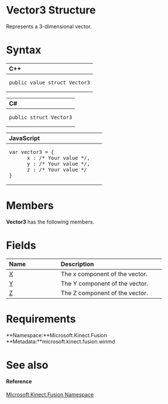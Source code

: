 Vector3 Structure  
=================  

Represents a 3-dimensional vector. <span id="syntaxSection"></span>

Syntax  
======  

<table>
<colgroup>
<col width="100%" />
</colgroup>
<thead>
<tr class="header">
<th align="left">C++</th>
</tr>
</thead>
<tbody>
<tr class="odd">
<td align="left"><pre><code>public value struct Vector3</code></pre></td>
</tr>
</tbody>
</table>

<table>
<colgroup>
<col width="100%" />
</colgroup>
<thead>
<tr class="header">
<th align="left">C#</th>
</tr>
</thead>
<tbody>
<tr class="odd">
<td align="left"><pre><code>public struct Vector3</code></pre></td>
</tr>
</tbody>
</table>

<table>
<colgroup>
<col width="100%" />
</colgroup>
<thead>
<tr class="header">
<th align="left">JavaScript</th>
</tr>
</thead>
<tbody>
<tr class="odd">
<td align="left"><pre><code>var vector3 = {  
      x : /* Your value */,   
      y : /* Your value */,   
      z : /* Your value */  
}</code></pre></td>
</tr>
</tbody>
</table>

<span id="classMembersSection"></span>

Members  
=======  

**Vector3** has the following members.  

<span id="publicfieldsSection"></span>

Fields  
======  

<table>
<colgroup>
<col width="30%" />
<col width="60%" />
</colgroup>
<thead>
<tr class="header">
<th align="left">Name</th>
<th align="left">Description</th>
</tr>
</thead>
<tbody>
<tr class="odd">
<td align="left"><a href="Vector3_Structure/Vector3_Fields/X_Field.md">X</a></td>
<td align="left">The x component of the vector.</td>
</tr>
<tr class="even">
<td align="left"><a href="Vector3_Structure/Vector3_Fields/Y_Field.md">Y</a></td>
<td align="left">The Y component of the vector.</td>
</tr>
<tr class="odd">
<td align="left"><a href="Vector3_Structure/Vector3_Fields/Z_Field.md">Z</a></td>
<td align="left">The Z component of the vector.</td>
</tr>
</tbody>
</table>

<span id="requirements"></span>

Requirements  
============  

**Namespace:**Microsoft.Kinect.Fusion  
**Metadata:**microsoft.kinect.fusion.winmd  

<span id="ID4EU"></span>

See also  
========  

<span id="ID4EW"></span>
#### Reference  

[Microsoft.Kinect.Fusion Namespace](../Kinect.Fusion.md)  



<!--Please do not edit the data in the comment block below.-->
<!--
TOCTitle : Vector3 Structure
RLTitle : Vector3 Structure
KeywordK : Vector3 structure, about
HelpPriority : 2
TopicType : apiref
KeywordF : Microsoft.Kinect.Fusion.Vector3
KeywordF : Vector3
KeywordF : Microsoft.Kinect.Fusion.Vector3
KeywordA : T:Microsoft.Kinect.Fusion.Vector3
AssetID : T:Microsoft.Kinect.Fusion.Vector3
Locale : en-us
CommunityContent : 1
APIType : Managed
APILocation : microsoft.kinect.fusion.winmd
APIName : Microsoft.Kinect.Fusion.Vector3
TargetOS : Windows
TopicType : kbSyntax
DevLang : VB
DevLang : CSharp
DevLang : JavaScript
DevLang : C++
DocSet : K4Wv2
ProjType : K4Wv2Proj
Technology : Kinect for Windows
Product : Kinect for Windows SDK v2
productversion : 20
-->
